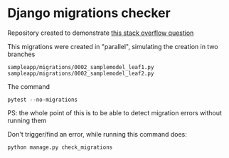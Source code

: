 # Django migrations checker

Repository created to demonstrate [this stack overflow question](https://stackoverflow.com/questions/69319240/not-able-to-inspect-django-migrations-from-test-but-working-from-django-command)

This migrations were created in "parallel", simulating the creation in two branches

```
sampleapp/migrations/0002_samplemodel_leaf1.py
sampleapp/migrations/0002_samplemodel_leaf2.py
```

The command
```
pytest --no-migrations
```
PS: the whole point of this is to be able to detect migration errors without running them

Don't trigger/find an error, while running this command does:
```
python manage.py check_migrations
```